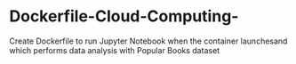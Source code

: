 # Dockerfile-Cloud-Computing-
Create Dockerfile to run Jupyter Notebook when the container launchesand which performs data analysis with Popular Books dataset
